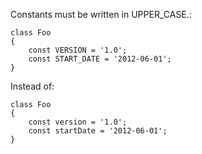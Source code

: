 Constants must be written in UPPER_CASE.:

    class Foo
    {
        const VERSION = '1.0';
        const START_DATE = '2012-06-01';
    }

Instead of:

    class Foo
    {
        const version = '1.0';
        const startDate = '2012-06-01';
    }

      